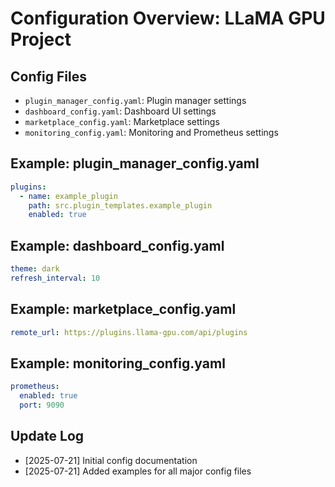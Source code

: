 # Configuration Overview: LLaMA GPU Project

## Config Files
- `plugin_manager_config.yaml`: Plugin manager settings
- `dashboard_config.yaml`: Dashboard UI settings
- `marketplace_config.yaml`: Marketplace settings
- `monitoring_config.yaml`: Monitoring and Prometheus settings

## Example: plugin_manager_config.yaml
```yaml
plugins:
  - name: example_plugin
    path: src.plugin_templates.example_plugin
    enabled: true
```

## Example: dashboard_config.yaml
```yaml
theme: dark
refresh_interval: 10
```

## Example: marketplace_config.yaml
```yaml
remote_url: https://plugins.llama-gpu.com/api/plugins
```

## Example: monitoring_config.yaml
```yaml
prometheus:
  enabled: true
  port: 9090
```

## Update Log
- [2025-07-21] Initial config documentation
- [2025-07-21] Added examples for all major config files
